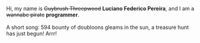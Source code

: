 Hi, my name is ~~Guybrush Threepwood~~ **Luciano Federico Pereira**, and I am a ~~wannabe pirate~~ **programmer**.<br><br>A short song: 594 bounty of doubloons gleams in the sun, a treasure hunt has just begun! Arrr!
